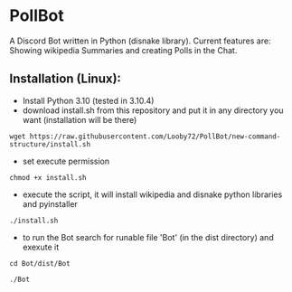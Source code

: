# PollBot
A Discord Bot written in Python (disnake library). Current features are: Showing wikipedia Summaries and creating Polls in the Chat. 

## Installation (Linux):

- Install Python 3.10 (tested in 3.10.4)
- download install.sh from this repository and put it in any directory you want (installation will be there) 
```console
wget https://raw.githubusercontent.com/Looby72/PollBot/new-command-structure/install.sh
```
- set execute permission
```console
chmod +x install.sh
```
- execute the script, it will install wikipedia and disnake python libraries and pyinstaller
```console
./install.sh
```
- to run the Bot search for runable file 'Bot' (in the dist directory) and exexute it
```console
cd Bot/dist/Bot
```
```console
./Bot
```